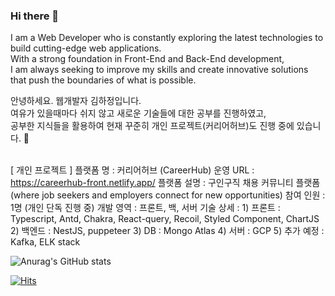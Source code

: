 ### Hi there 👋
I am a Web Developer who is constantly exploring the latest technologies to build cutting-edge web applications.<br/>
With a strong foundation in Front-End and Back-End development,<br/> I am always seeking to improve my skills and create innovative solutions that push the boundaries of what is possible.

안녕하세요. 웹개발자 김하정입니다.<br/>
여유가 있을때마다 쉬지 않고 새로운 기술들에 대한 공부를 진행하였고, <br/> 공부한 지식들을 활용하여 현재 꾸준히 개인 프로젝트(커리어허브)도 진행 중에 있습니다. 🌱 <br/><br/>

[ 개인 프로젝트 ]
플랫폼 명 : 커리어허브 (CareerHub)
운영 URL : https://careerhub-front.netlify.app/
플랫폼 설명 : 구인구직 채용 커뮤니티 플랫폼 (where job seekers and employers connect for new opportunities)
참여 인원 : 1명 (개인 단독 진행 중)
개발 영역 : 프론트, 백, 서버
기술 상세 :
     1) 프론트 : Typescript, Antd, Chakra, React-query, Recoil, Styled Component, ChartJS
     2) 백엔드 : NestJS, puppeteer
     3) DB : Mongo Atlas
     4) 서버 : GCP
     5) 추가 예정 : Kafka, ELK stack

![Anurag's GitHub stats](https://github-readme-stats.vercel.app/api?username=hannah3406&show_icons=true&theme=radical)

[![Hits](https://hits.seeyoufarm.com/api/count/incr/badge.svg?url=https%3A%2F%2Fgithub.com%2Fhannah3406&count_bg=%23AC896D&title_bg=%23D53A3A&icon=waze.svg&icon_color=%23E7E7E7&title=Hit&edge_flat=false)](https://hits.seeyoufarm.com)


